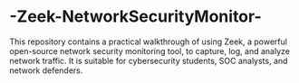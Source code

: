 # -Zeek-NetworkSecurityMonitor-
This repository contains a practical walkthrough of using Zeek, a powerful open-source network security monitoring tool, to capture, log, and analyze network traffic. It is suitable for cybersecurity students, SOC analysts, and network defenders.
